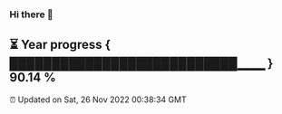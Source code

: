 ### Hi there 👋
⏳ Year progress { ███████████████████████████▁▁▁ } 90.14 %
---
⏰ Updated on Sat, 26 Nov 2022 00:38:34 GMT

